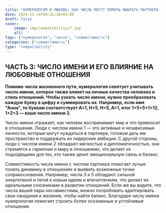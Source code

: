 ```yaml
---
title: "НУМЕРОЛОГИЯ И ЛЮБОВЬ: КАК ЧИСЛА МОГУТ ПОМОЧЬ ВЫБРАТЬ ПАРТНЕРА. ЧАСТЬ 3"
date: 2024-11-14T09:25:18+03:00
draft: false
cover:
    image: img/compatibility/7.jpg
    alt: ''
tags: ["нумерология", "числа", "совместимость"]
categories: ["совместимость"]
type: "compatibility"
---
```


## ЧАСТЬ 3: ЧИСЛО ИМЕНИ И ЕГО ВЛИЯНИЕ НА ЛЮБОВНЫЕ ОТНОШЕНИЯ

**Помимо числа жизненного пути, нумерология советует учитывать число имени, которое также влияет на личные качества человека и стиль отношений. Чтобы узнать число имени, нужно преобразовать каждую букву в цифру и суммировать их. Например, если имя "Анна", то буквам соответствует A=1, Н=5, Н=5, А=1, итог 1+5+5+1=12, 1+2=3 — ваше число имени 3.**

Число имени отражает, как человек воспринимает мир и что привносит в отношения. Люди с числом имени 1 — это активные и независимые личности, которые могут нуждаться в партнере, готовом дать им пространство и поддержать их лидерские амбиции. С другой стороны, люди с числом имени 2 обладают мягкостью и дипломатичностью, они стремятся к гармонии и миру в отношениях, что делает их подходящими для тех, кто также ценит эмоциональную связь и баланс.

Совместимость числа имени с числом партнера помогает лучше понять динамику в отношениях и выявить возможные точки соприкосновения. Например, числа 3 и 5 обладают сильной энергетикой и тягой к новым идеям и впечатлениям, что делает их идеальными союзниками в развитии отношений. Если же вы видите, что числа вашей пары несовместимы, можно попробовать адаптировать свои ожидания и желания, чтобы найти баланс. Благодаря числу имени нумерология помогает строить более осознанные и устойчивые отношения.

